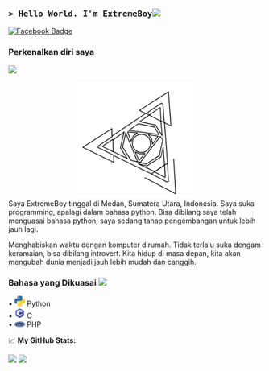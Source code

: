 ### <samp>&gt; Hello World. I'm ExtremeBoy<img src="https://media.giphy.com/media/hvRJCLFzcasrR4ia7z/giphy.gif" width="25"> </samp>
[![Facebook Badge](https://img.shields.io/badge/-Facebook-4267b2?style=flat-square&logo=Facebook&logoColor=white)](https://facebook.com/ExtremeBoy.GGUser/)

### Perkenalkan diri saya
![](https://visitor-badge.glitch.me/badge?page_id=ExtremeBoyGG)

<center><img src="https://github.com/ExtremeBoyGG/ExtremeBoyGG/blob/master/blob/ExtremeBoy-Logo.png" width="230"></center>
Saya ExtremeBoy tinggal di Medan, Sumatera Utara, Indonesia. Saya suka programming, apalagi dalam bahasa python.
Bisa dibilang saya telah menguasai bahasa python, saya sedang tahap pengembangan untuk lebih jauh lagi.

Menghabiskan waktu dengan komputer dirumah. Tidak terlalu suka dengam keramaian, bisa dibilang introvert. Kita hidup di masa depan, kita akan mengubah dunia menjadi jauh lebih mudah dan canggih.

### Bahasa yang Dikuasai <img src="https://media.tenor.com/8McIGu0Tf_QAAAAi/fire-joypixels.gif" width="25">
• <img src="https://github.com/ExtremeBoyGG/ExtremeBoyGG/blob/master/blob/python.png?raw=true" width="21"> Python <br>
• <img src="https://github.com/ExtremeBoyGG/ExtremeBoyGG/blob/master/blob/C.png?raw=true" width="21"> C <br>
• <img src="https://github.com/ExtremeBoyGG/ExtremeBoyGG/blob/master/blob/php-logo.png?raw=true" width="21"> PHP <br>


📈 **My GitHub Stats:**


<p>
  <img height="180em" src="https://github-readme-stats.vercel.app/api?username=ExtremeBoyGG&show_icons=true&hide_border=true&&count_private=true&include_all_commits=true" />
  <img height="180em" src="https://github-readme-stats.vercel.app/api/top-langs/?username=ExtremeBoyGG&exclude_repo=KNN-Image-Classification&show_icons=true&hide_border=true&layout=compact&langs_count=8"/>
</p>
